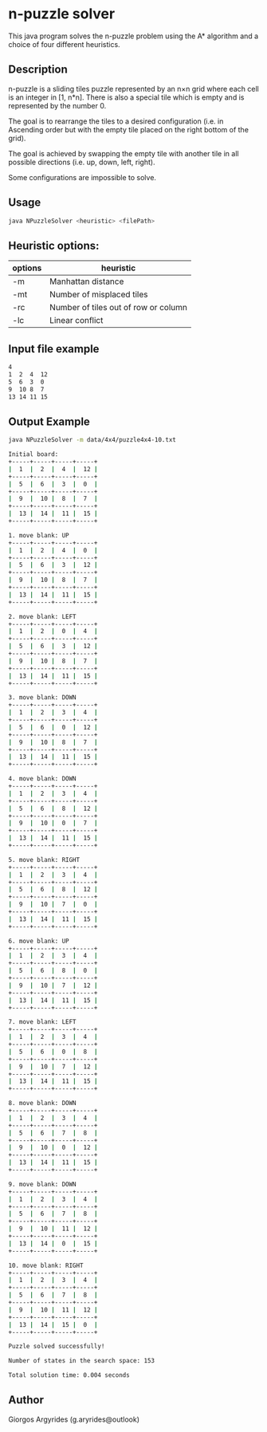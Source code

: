 # n-puzzle solver

This java program solves the n-puzzle problem using the A* algorithm and a choice of four different heuristics.

## Description

n-puzzle is a sliding tiles puzzle represented by an n×n grid where each cell is an integer in [1, n*n].
There is also a special tile which is empty and is represented by the number 0.

The goal is to rearrange the tiles to a desired configuration (i.e. in Ascending order but with the empty tile placed on
the right bottom of the grid).

The goal is achieved by swapping the empty tile with another tile in all possible directions (i.e. up, down, left, right).

Some configurations are impossible to solve.

## Usage

```bash
java NPuzzleSolver <heuristic> <filePath>
```

## Heuristic options:

| options | heuristic                            |
| ------- | ------------------------------------ |
| -m      | Manhattan distance                   |
| -mt     | Number of misplaced tiles            |
| -rc     | Number of tiles out of row or column |
| -lc     | Linear conflict                      |

## Input file example

```bash
4
1  2  4  12
5  6  3  0
9  10 8  7
13 14 11 15
```

## Output Example

```bash
java NPuzzleSolver -m data/4x4/puzzle4x4-10.txt

Initial board:
+-----+-----+-----+-----+
|  1  |  2  |  4  |  12 |
+-----+-----+-----+-----+
|  5  |  6  |  3  |  0  |
+-----+-----+-----+-----+
|  9  |  10 |  8  |  7  |
+-----+-----+-----+-----+
|  13 |  14 |  11 |  15 |
+-----+-----+-----+-----+

1. move blank: UP
+-----+-----+-----+-----+
|  1  |  2  |  4  |  0  |
+-----+-----+-----+-----+
|  5  |  6  |  3  |  12 |
+-----+-----+-----+-----+
|  9  |  10 |  8  |  7  |
+-----+-----+-----+-----+
|  13 |  14 |  11 |  15 |
+-----+-----+-----+-----+

2. move blank: LEFT
+-----+-----+-----+-----+
|  1  |  2  |  0  |  4  |
+-----+-----+-----+-----+
|  5  |  6  |  3  |  12 |
+-----+-----+-----+-----+
|  9  |  10 |  8  |  7  |
+-----+-----+-----+-----+
|  13 |  14 |  11 |  15 |
+-----+-----+-----+-----+

3. move blank: DOWN
+-----+-----+-----+-----+
|  1  |  2  |  3  |  4  |
+-----+-----+-----+-----+
|  5  |  6  |  0  |  12 |
+-----+-----+-----+-----+
|  9  |  10 |  8  |  7  |
+-----+-----+-----+-----+
|  13 |  14 |  11 |  15 |
+-----+-----+-----+-----+

4. move blank: DOWN
+-----+-----+-----+-----+
|  1  |  2  |  3  |  4  |
+-----+-----+-----+-----+
|  5  |  6  |  8  |  12 |
+-----+-----+-----+-----+
|  9  |  10 |  0  |  7  |
+-----+-----+-----+-----+
|  13 |  14 |  11 |  15 |
+-----+-----+-----+-----+

5. move blank: RIGHT
+-----+-----+-----+-----+
|  1  |  2  |  3  |  4  |
+-----+-----+-----+-----+
|  5  |  6  |  8  |  12 |
+-----+-----+-----+-----+
|  9  |  10 |  7  |  0  |
+-----+-----+-----+-----+
|  13 |  14 |  11 |  15 |
+-----+-----+-----+-----+

6. move blank: UP
+-----+-----+-----+-----+
|  1  |  2  |  3  |  4  |
+-----+-----+-----+-----+
|  5  |  6  |  8  |  0  |
+-----+-----+-----+-----+
|  9  |  10 |  7  |  12 |
+-----+-----+-----+-----+
|  13 |  14 |  11 |  15 |
+-----+-----+-----+-----+

7. move blank: LEFT
+-----+-----+-----+-----+
|  1  |  2  |  3  |  4  |
+-----+-----+-----+-----+
|  5  |  6  |  0  |  8  |
+-----+-----+-----+-----+
|  9  |  10 |  7  |  12 |
+-----+-----+-----+-----+
|  13 |  14 |  11 |  15 |
+-----+-----+-----+-----+

8. move blank: DOWN
+-----+-----+-----+-----+
|  1  |  2  |  3  |  4  |
+-----+-----+-----+-----+
|  5  |  6  |  7  |  8  |
+-----+-----+-----+-----+
|  9  |  10 |  0  |  12 |
+-----+-----+-----+-----+
|  13 |  14 |  11 |  15 |
+-----+-----+-----+-----+

9. move blank: DOWN
+-----+-----+-----+-----+
|  1  |  2  |  3  |  4  |
+-----+-----+-----+-----+
|  5  |  6  |  7  |  8  |
+-----+-----+-----+-----+
|  9  |  10 |  11 |  12 |
+-----+-----+-----+-----+
|  13 |  14 |  0  |  15 |
+-----+-----+-----+-----+

10. move blank: RIGHT
+-----+-----+-----+-----+
|  1  |  2  |  3  |  4  |
+-----+-----+-----+-----+
|  5  |  6  |  7  |  8  |
+-----+-----+-----+-----+
|  9  |  10 |  11 |  12 |
+-----+-----+-----+-----+
|  13 |  14 |  15 |  0  |
+-----+-----+-----+-----+

Puzzle solved successfully!

Number of states in the search space: 153

Total solution time: 0.004 seconds
```

## Author

Giorgos Argyrides (g.aryrides@outlook)
